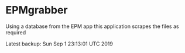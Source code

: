 # EPMgrabber
Using a database from the EPM app this application scrapes the files as required


Latest backup: Sun Sep 1 23:13:01 UTC 2019

